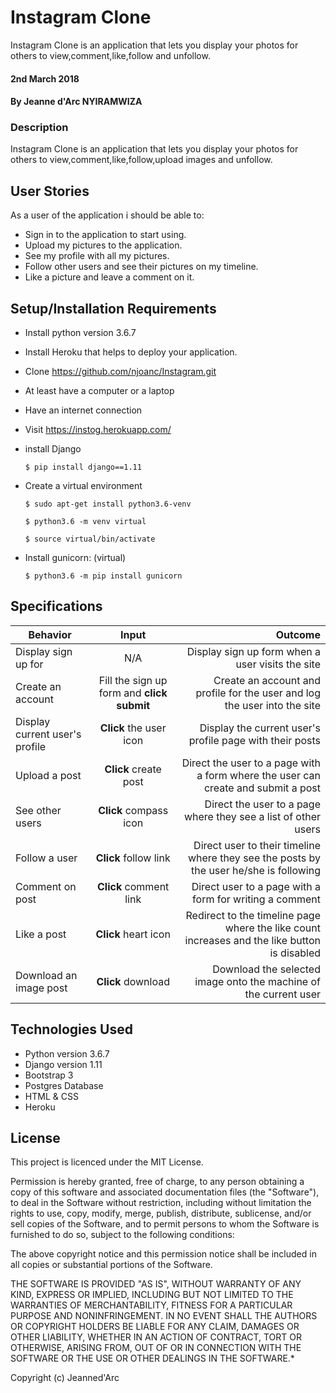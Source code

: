 # Instagram Clone
Instagram Clone is an application that lets you display your photos for others to view,comment,like,follow  and unfollow.

#### 2nd March 2018

#### By Jeanne d'Arc NYIRAMWIZA

### Description

Instagram Clone is an application that lets you display your photos for others to view,comment,like,follow,upload images and unfollow.

## User Stories

As a user of the application i should be able to:

* Sign in to the application to start using.
* Upload my pictures to the application.
* See my profile with all my pictures.
* Follow other users and see their pictures on my timeline.
* Like a picture and leave a comment on it.

## Setup/Installation Requirements

* Install python version 3.6.7
* Install Heroku that helps to deploy your application.
* Clone https://github.com/njoanc/Instagram.git
* At least have a computer or a laptop
* Have an internet connection
* Visit https://instog.herokuapp.com/

* install Django

   ```$ pip install django==1.11```

* Create a virtual environment

   `$ sudo apt-get install python3.6-venv`

   ```$ python3.6 -m venv virtual```

   ```$ source virtual/bin/activate```

* Install gunicorn: (virtual)

   ```$ python3.6 -m pip install gunicorn```


## Specifications

| Behavior        | Input           | Outcome  |
| ------------- |:-------------:| -----:|
| Display sign up for | N/A | Display sign up form when a user visits the site |
| Create an account | Fill the sign up form and **click submit** | Create an account and profile for the user and log the user into the site |
| Display current user's profile | **Click** the user icon | Display the current user's profile page with their posts |
| Upload a post | **Click** create post | Direct the user to a page with a form where the user can create and submit a post |
| See other users | **Click** compass icon | Direct the user to a page where they see a list of other users |
| Follow a user | **Click** follow link | Direct user to their timeline where they see the posts by the user he/she is following |
| Comment on post | **Click** comment link | Direct user to a page with a form for writing a comment |
| Like a post | **Click** heart icon | Redirect to the timeline page where the like count increases and the like button is disabled |
| Download an image post | **Click** download | Download the selected image onto the machine of the current user |


## Technologies Used

  * Python version 3.6.7
  * Django version 1.11
  * Bootstrap 3
  * Postgres Database
  * HTML & CSS 
  * Heroku

## License

This project is licenced under the MIT License.

Permission is hereby granted, free of charge, to any person obtaining a copy of this software and associated documentation files (the "Software"), to deal in the Software without restriction, including without limitation the rights to use, copy, modify, merge, publish, distribute, sublicense, and/or sell copies of the Software, and to permit persons to whom the Software is furnished to do so, subject to the following conditions:

The above copyright notice and this permission notice shall be included in all copies or substantial portions of the Software.

THE SOFTWARE IS PROVIDED "AS IS", WITHOUT WARRANTY OF ANY KIND, EXPRESS OR IMPLIED, INCLUDING BUT NOT LIMITED TO THE WARRANTIES OF MERCHANTABILITY, FITNESS FOR A PARTICULAR PURPOSE AND NONINFRINGEMENT. IN NO EVENT SHALL THE AUTHORS OR COPYRIGHT HOLDERS BE LIABLE FOR ANY CLAIM, DAMAGES OR OTHER LIABILITY, WHETHER IN AN ACTION OF CONTRACT, TORT OR OTHERWISE, ARISING FROM, OUT OF OR IN CONNECTION WITH THE SOFTWARE OR THE USE OR OTHER DEALINGS IN THE SOFTWARE.*

Copyright (c) Jeanned'Arc






